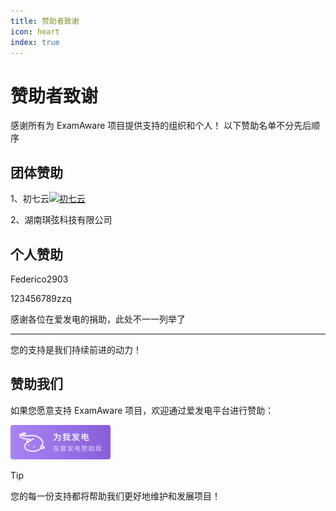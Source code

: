 ```yaml
---
title: 赞助者致谢
icon: heart
index: true
---
```


# 赞助者致谢

感谢所有为 ExamAware 项目提供支持的组织和个人！
以下赞助名单不分先后顺序

## 团体赞助
1、初七云<a href="https://chuqiyun.com" target="_blank"><img src="https://chuqiyun.com/static/images/poweredby.svg" width="50" alt="初七云"></a>

2、湖南琪弦科技有限公司


## 个人赞助
Federico2903

123456789zzq

感谢各位在爱发电的捐助，此处不一一列举了

---

您的支持是我们持续前进的动力！

## 赞助我们

如果您愿意支持 ExamAware 项目，欢迎通过爱发电平台进行赞助：

<a href="https://afdian.com/a/examaware" target="_blank"><img src="../about/image/sponsor/sponsor-us.svg" width="160" alt="爱发电"></a>

> [!tip]
> 您的每一份支持都将帮助我们更好地维护和发展项目！
